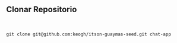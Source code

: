 ## Clonar Repositorio

&nbsp;

```
git clone git@github.com:keogh/itson-guaymas-seed.git chat-app
```
